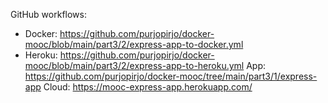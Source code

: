 GitHub workflows:
 - Docker: https://github.com/purjopirjo/docker-mooc/blob/main/part3/2/express-app-to-docker.yml
 - Heroku: https://github.com/purjopirjo/docker-mooc/blob/main/part3/2/express-app-to-heroku.yml 
App: https://github.com/purjopirjo/docker-mooc/tree/main/part3/1/express-app
Cloud: https://mooc-express-app.herokuapp.com/